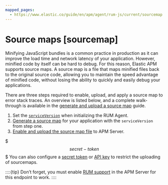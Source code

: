 ```yaml
---
mapped_pages:
  - https://www.elastic.co/guide/en/apm/agent/rum-js/current/sourcemap.html
---
```


# Source maps [sourcemap]

Minifying JavaScript bundles is a common practice in production as it can improve the load time and network latency of your application. However, minified code by itself can be hard to debug. For this reason, Elastic APM supports source maps. A source map is a file that maps minified files back to the original source code, allowing you to maintain the speed advantage of minified code, without losing the ability to quickly and easily debug your applications.

There are three steps required to enable, upload, and apply a source map to error stack traces. An overview is listed below, and a complete walk-through is available in the [generate and upload a source map](docs-content://solutions/observability/apm/create-upload-source-maps-rum.md) guide.

1. Set the [`serviceVersion`](/reference/configuration.md#service-version) when initializing the RUM Agent.
2. [Generate a source map](docs-content://solutions/observability/apm/create-upload-source-maps-rum.md#apm-source-map-rum-generate) for your application with the `serviceVersion` from step one.
3. [Enable and upload the source map file](docs-content://solutions/observability/apm/create-upload-source-maps-rum.md#apm-source-map-rum-upload) to APM Server.

$$$secret-token$$$
You can also configure a [secret token](docs-content://solutions/observability/apm/secret-token.md) or [API key](docs-content://solutions/observability/apm/api-keys.md) to restrict the uploading of sourcemaps.

::::{tip}
Don’t forget, you must enable [RUM support](docs-content://solutions/observability/apm/configure-real-user-monitoring-rum.md) in the APM Server for this endpoint to work.
::::


